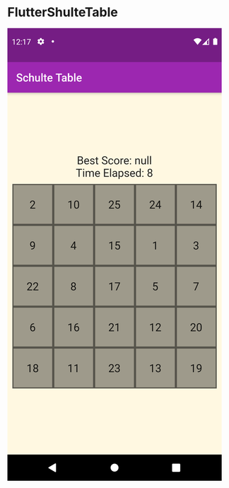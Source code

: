 # FlutterShulteTable
![alt text](https://github.com/EsracanGungor/FlutterShulteTable/blob/main/game1.png)
